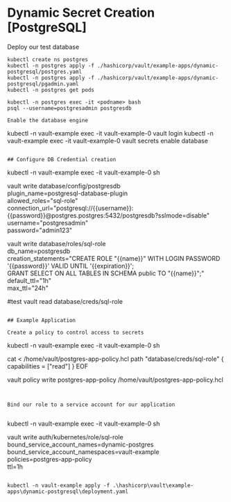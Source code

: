 # Dynamic Secret Creation [PostgreSQL]

Deploy our test database


```
kubectl create ns postgres
kubectl -n postgres apply -f ./hashicorp/vault/example-apps/dynamic-postgresql/postgres.yaml
kubectl -n postgres apply -f ./hashicorp/vault/example-apps/dynamic-postgresql/pgadmin.yaml
kubectl -n postgres get pods

kubectl -n postgres exec -it <podname> bash
psql --username=postgresadmin postgresdb
```

```
Enable the database engine

```
kubectl -n vault-example exec -it vault-example-0 vault login
kubectl -n vault-example exec -it vault-example-0 vault secrets enable database
```

## Configure DB Credential creation

```
kubectl -n vault-example exec -it vault-example-0 sh 

vault write database/config/postgresdb \
    plugin_name=postgresql-database-plugin \
    allowed_roles="sql-role" \
    connection_url="postgresql://{{username}}:{{password}}@postgres.postgres:5432/postgresdb?sslmode=disable" \
    username="postgresadmin" \
    password="admin123"

 vault write database/roles/sql-role \
    db_name=postgresdb \
    creation_statements="CREATE ROLE \"{{name}}\" WITH LOGIN PASSWORD '{{password}}' VALID UNTIL '{{expiration}}'; \
        GRANT SELECT ON ALL TABLES IN SCHEMA public TO \"{{name}}\";" \
    default_ttl="1h" \
    max_ttl="24h"

#test 
vault read database/creds/sql-role

```

## Example Application

Create a policy to control access to secrets

```
kubectl -n vault-example exec -it vault-example-0 sh

cat <<EOF > /home/vault/postgres-app-policy.hcl
path "database/creds/sql-role" {
  capabilities = ["read"]
}
EOF

vault policy write postgres-app-policy /home/vault/postgres-app-policy.hcl

```


Bind our role to a service account for our application


```
kubectl -n vault-example exec -it vault-example-0 sh

vault write auth/kubernetes/role/sql-role \
   bound_service_account_names=dynamic-postgres \
   bound_service_account_namespaces=vault-example \
   policies=postgres-app-policy \
   ttl=1h

```

kubectl -n vault-example apply -f .\hashicorp\vault\example-apps\dynamic-postgresql\deployment.yaml